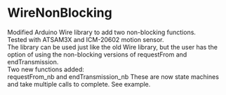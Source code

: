 # WireNonBlocking
Modified Arduino Wire library to add two non-blocking functions.  
Tested with ATSAM3X and ICM-20602 motion sensor.  
The library can be used just like the old Wire library, but the user has
the option of using the non-blocking versions of requestFrom and endTransmission.  
Two new functions added:  
requestFrom_nb and endTransmission_nb
These are now state machines and take multiple calls
to complete. See example.

